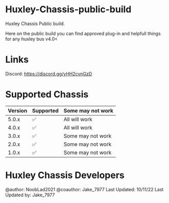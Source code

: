 # Huxley-Chassis-public-build
Huxley Chassis Public build.

Here on the public build you can find approved plug-in and helpfull things for any huxley bus v4.0<

# Links
Discord: https://discord.gg/yHH2cynGzD

# Supported Chassis


| Version | Supported          | Some may not work |
| ------- | ------------------ |-------------------|
| 5.0.x   | ✅                 | All will work     |
| 4.0.x   | :white_check_mark: | All will work     |
| 3.0.x   | :white_check_mark: | Some may not work |
| 2.0.x   | :white_check_mark: | Some may not work |
| 1.0.x   | :white_check_mark: | Some may not work |

# Huxley Chassis Developers
@author: NoobLad2021 
@coauthor: Jake_7977 
Last Updated: 10/11/22 
Last Updated by: Jake_7977
